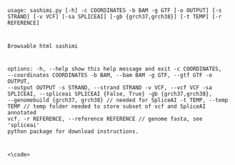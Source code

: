 <code> 
  
  usage: sashimi.py [-h] -c COORDINATES -b BAM -g GTF [-o OUTPUT] [-s STRAND] [-v VCF] [-sa SPLICEAI] [-gb {grch37,grch38}] [-t TEMP]
                    [-r REFERENCE]
  
  Browsable html sashimi
  
  options:
    -h, --help            show this help message and exit
    -c COORDINATES, --coordinates COORDINATES
    -b BAM, --bam BAM
    -g GTF, --gtf GTF
    -o OUTPUT, --output OUTPUT
    -s STRAND, --strand STRAND
    -v VCF, --vcf VCF
    -sa SPLICEAI, --spliceai SPLICEAI {False, True}
    -gb {grch37,grch38}, --genomebuild {grch37, grch38} // needed for SpliceAI
    -t TEMP, --temp TEMP // temp folder needed to store subset of vcf and SpliceAI annotated vcf.
    -r REFERENCE, --reference REFERENCE // genome fasta, see 'spliceai' python package for download instructions.

<\code>

